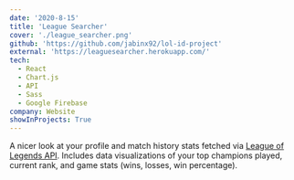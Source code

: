 ```yaml
---
date: '2020-8-15'
title: 'League Searcher'
cover: './league_searcher.png'
github: 'https://github.com/jabinx92/lol-id-project'
external: 'https://leaguesearcher.herokuapp.com/'
tech:
  - React
  - Chart.js
  - API
  - Sass
  - Google Firebase
company: Website
showInProjects: True
---
```


A nicer look at your profile and match history stats fetched via [League of Legends API](https://developer.riotgames.com/). Includes data visualizations of your top champions played, current rank, and game stats (wins, losses, win percentage).
